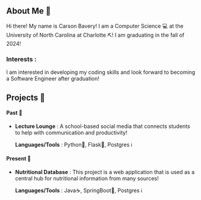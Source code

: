 ## About Me 👋

Hi there! My name is Carson Bavery! I am a Computer Science 💻 at the University of North Carolina at Charlotte ⛏️! I am graduating in the fall of 2024!

### Interests :

I am interested in developing my coding skills and look forward to becoming a Software Engineer after graduation!

## Projects 📂

#### Past 📖

- **Lecture Lounge** : A school-based social media that connects students to help with communication and productivity!

  **Languages/Tools** : Python🐍, Flask🧪, Postgres ℹ️

#### Present 🎁

- **Nutritional Database** : This project is a web application that is used as a central hub for nutritional information from many sources!
  
  **Languages/Tools** : Java☕, SpringBoot👢, Postgres ℹ️
